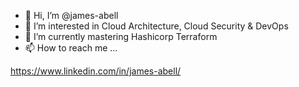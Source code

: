 - 👋 Hi, I’m @james-abell
- 👀 I’m interested in Cloud Architecture, Cloud Security & DevOps
- 🌱 I’m currently mastering Hashicorp Terraform
- 📫 How to reach me ...

https://www.linkedin.com/in/james-abell/

<!---
james-abell/james-abell is a ✨ special ✨ repository because its `README.md` (this file) appears on your GitHub profile.
You can click the Preview link to take a look at your changes.

- 💞️ I’m looking to collaborate on ...
--->
